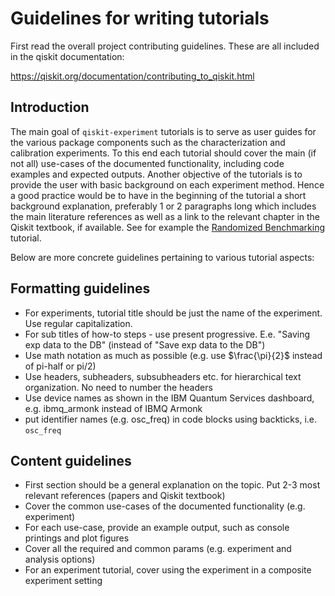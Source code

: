 # Guidelines for writing tutorials

First read the overall project contributing guidelines. These are all
included in the qiskit documentation:

https://qiskit.org/documentation/contributing_to_qiskit.html

## Introduction

The main goal of `qiskit-experiment` tutorials is to serve as user guides for
the various package components such as the characterization and calibration 
experiments. To this end each tutorial should cover the main (if not all) use-cases
of the documented functionality, including code examples and expected outputs.
Another objective of the tutorials is to provide the user with basic background
on each experiment method. Hence a good practice would
be to have in the beginning of the tutorial a short background explanation, 
preferably 1 or 2 paragraphs long which includes the main literature references 
as well as a link to the relevant chapter in the Qiskit textbook, if available. See for example the
[Randomized Benchmarking](docs/tutorials/randomized_benchmarking.ipynb) tutorial.

Below are more concrete guidelines pertaining to various tutorial aspects: 

## Formatting guidelines 
* For experiments, tutorial title should be just the name of the experiment. Use regular capitalization. 
* For sub titles of how-to steps - use present progressive. E.e. "Saving exp data to the DB" (instead of "Save exp data to the DB")
* Use math notation as much as possible (e.g. use $\frac{\pi}{2}$ instead of pi-half or pi/2)
* Use headers, subheaders, subsubheaders etc. for hierarchical text organization. No need to number the headers
* Use device names as shown in the IBM Quantum Services dashboard, e.g. ibmq_armonk instead of IBMQ Armonk
* put identifier names (e.g. osc_freq) in code blocks using backticks, i.e. `osc_freq` 
 
## Content guidelines 

* First section should be a general explanation on the topic. Put 2-3 most relevant references (papers and Qiskit textbook)
* Cover the common use-cases of the documented functionality (e.g. experiment) 
* For each use-case, provide an example output, such as console printings and plot figures 
* Cover all the required and common params (e.g. experiment and analysis options)
* For an experiment tutorial, cover using the experiment in a composite experiment setting



